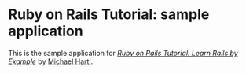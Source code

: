 # Ruby on Rails Tutorial: sample application

This is the sample application for
[*Ruby on Rails Tutorial: Learn Rails by Example*](http://railstutorial.org/) by
 [Michael Hartl](http://michaelhartl.com/).


